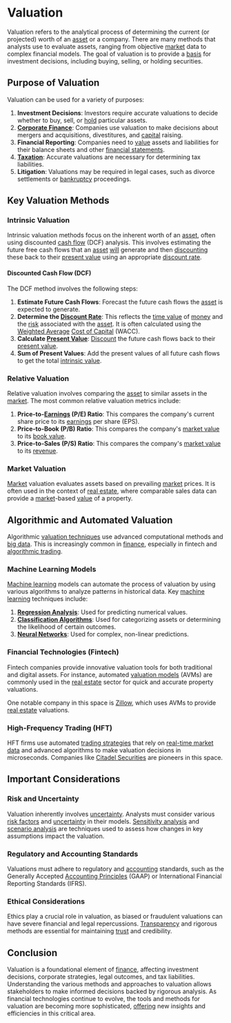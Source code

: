 # Valuation

Valuation refers to the analytical process of determining the current (or projected) worth of an [asset](../a/asset.md) or a company. There are many methods that analysts use to evaluate assets, ranging from objective [market](../m/market.md) data to complex financial models. The goal of valuation is to provide a [basis](../b/basis.md) for investment decisions, including buying, selling, or holding securities.

## Purpose of Valuation

Valuation can be used for a variety of purposes:

1. **Investment Decisions**: Investors require accurate valuations to decide whether to buy, sell, or [hold](../h/hold.md) particular assets.
2. **[Corporate Finance](../c/corporate_finance.md)**: Companies use valuation to make decisions about mergers and acquisitions, divestitures, and [capital](../c/capital.md) raising.
3. **Financial Reporting**: Companies need to [value](../v/value.md) assets and liabilities for their balance sheets and other [financial statements](../f/financial_statements.md).
4. **[Taxation](../t/taxation.md)**: Accurate valuations are necessary for determining tax liabilities.
5. **Litigation**: Valuations may be required in legal cases, such as divorce settlements or [bankruptcy](../b/bankruptcy.md) proceedings.

## Key Valuation Methods

### Intrinsic Valuation

Intrinsic valuation methods focus on the inherent worth of an [asset](../a/asset.md), often using discounted [cash flow](../c/cash_flow.md) (DCF) analysis. This involves estimating the future free cash flows that an [asset](../a/asset.md) [will](../w/will.md) generate and then [discounting](../d/discounting.md) these back to their [present value](../p/present_value.md) using an appropriate [discount rate](../d/discount_rate.md).

#### Discounted Cash Flow (DCF)

The DCF method involves the following steps:

1. **Estimate Future Cash Flows**: Forecast the future cash flows the [asset](../a/asset.md) is expected to generate.
2. **Determine the [Discount Rate](../d/discount_rate.md)**: This reflects the [time value](../t/time_value.md) of [money](../m/money.md) and the [risk](../r/risk.md) associated with the [asset](../a/asset.md). It is often calculated using the [Weighted Average](../w/weighted_average.md) [Cost of Capital](../c/cost_of_capital.md) (WACC).
3. **Calculate [Present Value](../p/present_value.md)**: [Discount](../d/discount.md) the future cash flows back to their [present value](../p/present_value.md).
4. **Sum of Present Values**: Add the present values of all future cash flows to get the total [intrinsic value](../i/intrinsic_value.md).

### Relative Valuation

Relative valuation involves comparing the [asset](../a/asset.md) to similar assets in the [market](../m/market.md). The most common relative valuation metrics include:

1. **Price-to-[Earnings](../e/earnings.md) (P/E) Ratio**: This compares the company's current share price to its [earnings](../e/earnings.md) per share (EPS).
2. **Price-to-Book (P/B) Ratio**: This compares the company's [market value](../m/market_value.md) to its [book value](../b/book_value.md).
3. **Price-to-Sales (P/S) Ratio**: This compares the company's [market value](../m/market_value.md) to its [revenue](../r/revenue.md).

### Market Valuation

[Market](../m/market.md) valuation evaluates assets based on prevailing [market](../m/market.md) prices. It is often used in the context of [real estate](../r/real_estate.md), where comparable sales data can provide a [market](../m/market.md)-based [value](../v/value.md) of a property.

## Algorithmic and Automated Valuation

Algorithmic [valuation techniques](../v/valuation_techniques.md) use advanced computational methods and [big data](../b/big_data_in_trading.md). This is increasingly common in [finance](../f/finance.md), especially in fintech and [algorithmic trading](../a/accountability.md).

### Machine Learning Models

[Machine learning](../m/machine_learning.md) models can automate the process of valuation by using various algorithms to analyze patterns in historical data. Key [machine learning](../m/machine_learning.md) techniques include:

1. **[Regression Analysis](../r/regression_analysis.md)**: Used for predicting numerical values.
2. **[Classification Algorithms](../c/classification_algorithms.md)**: Used for categorizing assets or determining the likelihood of certain outcomes.
3. **[Neural Networks](../n/neural_networks_in_trading.md)**: Used for complex, non-linear predictions.

### Financial Technologies (Fintech)

Fintech companies provide innovative valuation tools for both traditional and digital assets. For instance, automated [valuation models](../v/valuation_models.md) (AVMs) are commonly used in the [real estate](../r/real_estate.md) sector for quick and accurate property valuations. 

One notable company in this space is [Zillow](https://www.zillow.com/), which uses AVMs to provide [real estate](../r/real_estate.md) valuations.

### High-Frequency Trading (HFT)

HFT firms use automated [trading strategies](../t/trading_strategies.md) that rely on [real-time market data](../r/real-time_market_data.md) and advanced algorithms to make valuation decisions in microseconds. Companies like [Citadel Securities](https://www.citadelsecurities.com/) are pioneers in this space.

## Important Considerations

### Risk and Uncertainty

Valuation inherently involves [uncertainty](../u/uncertainty_in_trading.md). Analysts must consider various [risk factors](../r/risk_factors_in_trading.md) and [uncertainty](../u/uncertainty_in_trading.md) in their models. [Sensitivity analysis](../s/sensitivity_analysis.md) and [scenario analysis](../s/scenario_analysis.md) are techniques used to assess how changes in key assumptions impact the valuation.

### Regulatory and Accounting Standards

Valuations must adhere to regulatory and [accounting](../a/accounting.md) standards, such as the Generally Accepted [Accounting Principles](../a/accounting_principles.md) (GAAP) or International Financial Reporting Standards (IFRS).

### Ethical Considerations

Ethics play a crucial role in valuation, as biased or fraudulent valuations can have severe financial and legal repercussions. [Transparency](../t/transparency.md) and rigorous methods are essential for maintaining [trust](../t/trust.md) and credibility.

## Conclusion

Valuation is a foundational element of [finance](../f/finance.md), affecting investment decisions, corporate strategies, legal outcomes, and tax liabilities. Understanding the various methods and approaches to valuation allows stakeholders to make informed decisions backed by rigorous analysis. As financial technologies continue to evolve, the tools and methods for valuation are becoming more sophisticated, [offering](../o/offering.md) new insights and efficiencies in this critical area.